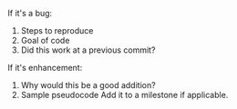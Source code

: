If it's a bug:
  1) Steps to reproduce
  2) Goal of code
  3) Did this work at a previous commit?
  
If it's enhancement:
  1) Why would this be a good addition?
  2) Sample pseudocode
Add it to a milestone if applicable.
